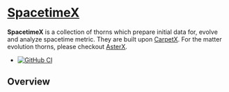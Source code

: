 # [SpacetimeX](https://github.com/EinsteinToolkit/SpacetimeX)

**SpacetimeX** is a collection of thorns which prepare initial data for, evolve and analyze spacetime metric. They are built upon [CarpetX](https://github.com/eschnett/CarpetX). 
For the matter evolution thorns, please checkout [AsterX](https://github.com/jaykalinani/AsterX).

* [![GitHub
  CI](https://github.com/EinsteinToolkit/SpacetimeX/workflows/CI/badge.svg)](https://github.com/lwJi/SpacetimeX/actions)

## Overview
